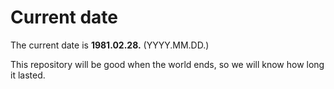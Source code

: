 # Current date

The current date is **1981.02.28.** (YYYY.MM.DD.)

This repository will be good when the world ends, so we will know how long it lasted.